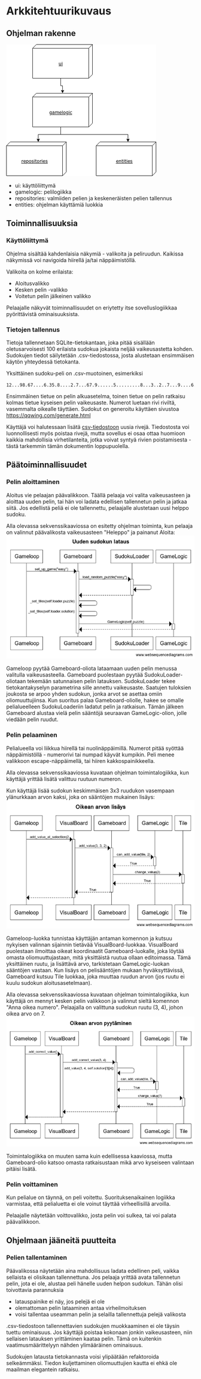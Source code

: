 # Arkkitehtuurikuvaus

## Ohjelman rakenne

![Package_structure](./pictures/packages.png)

- ui: käyttöliittymä
- gamelogic: pelilogiikka
- repositories: valmiiden pelien ja keskeneräisten pelien tallennus
- entities: ohjelman käyttämiä luokkia

## Toiminnallisuuksia

### Käyttöliittymä

Ohjelma sisältää kahdenlaisia näkymiä - valikoita ja peliruudun. Kaikissa näkymissä voi navigoida hiirellä ja/tai näppäimistöllä.

Valikoita on kolme erilaista:
- Aloitusvalikko
- Kesken pelin -valikko
- Voitetun pelin jälkeinen valikko

Pelaajalle näkyvät toiminnallisuudet on eriytetty itse sovelluslogiikkaa pyörittävistä ominaisuuksista.

### Tietojen tallennus

Tietoja tallennetaan SQLite-tietokantaan, joka pitää sisällään oletusarvoisesti 100 erilaista sudokua jokaista neljää vaikeusastetta kohden. Sudokujen tiedot säilytetään .csv-tiedostossa, josta alustetaan ensimmäisen käytön yhteydessä tietokanta.

Yksittäinen sudoku-peli on .csv-muotoinen, esimerkiksi
```
12...98.67....6.35.8....2.7...67.9......5.........8...3..2..7...9....6.8.....1...,125739846749826135683514297512673984978452361436198572364285719291347658857961423,easy
```
Ensimmäinen tietue on pelin alkuasetelma, toinen tietue on pelin ratkaisu kolmas tietue kyseisen pelin vaikeusaste. Numerot luetaan rivi riviltä, vasemmalta oikealle täyttäen. Sudokut on generoitu käyttäen sivustoa https://qqwing.com/generate.html

Käyttäjä voi halutessaan lisätä [csv-tiedostoon](../src/data/sudokus.csv) uusia rivejä. Tiedostosta voi luonnollisesti myös poistaa rivejä, mutta sovellus ei osaa ottaa huomioon kaikkia mahdollisia virhetilanteita, jotka voivat syntyä rivien poistamisesta - tästä tarkemmin tämän dokumentin loppupuolella.

## Päätoiminnallisuudet

### Pelin aloittaminen

Aloitus vie pelaajan päävalikkoon. Täällä pelaaja voi valita vaikeusasteen ja aloittaa uuden pelin, tai hän voi ladata edellisen tallennetun pelin ja jatkaa siitä. Jos edellistä peliä ei ole tallennettu, pelaajalle alustetaan uusi helppo sudoku.

Alla olevassa sekvenssikaaviossa on esitetty ohjelman toiminta, kun pelaaja on valinnut päävalikosta vaikeusasteen "Heleppo" ja painanut Aloita:
![load_new_game](./pictures/sequence_load_new.png)

Gameloop pyytää Gameboard-oliota lataamaan uuden pelin menussa valitulla vaikeusasteella. Gameboard puolestaan pyytää SudokuLoader-oliotaan tekemään satunnaisen pelin latauksen. SudokuLoader tekee tietokantakyselyn parametrina sille annettu vaikeusaste. Saatujen tuloksien joukosta se arpoo yhden sudokun, jonka arvot se asettaa omiin oliomuuttujiinsa. Kun suoritus palaa Gameboard-oliolle, hakee se omalle pelialueelleen SudokuLoaderiin ladatut pelin ja ratkaisun. Tämän jälkeen Gameboard alustaa vielä pelin sääntöjä seuraavan GameLogic-olion, jolle viedään pelin ruudut.

### Pelin pelaaminen

Pelialueella voi liikkua hiirellä tai nuolinäppäimillä. Numerot pitää syöttää näppäimistöllä - numerorivi tai numpad käyvät kumpikin. Peli menee valikkoon escape-näppäimellä, tai hiiren kakkospainikkeella.

Alla olevassa sekvenssikaaviossa kuvataan ohjelman toimintalogiikka, kun käyttäjä yrittää lisätä valittuu ruutuun numeron.

Kun käyttäjä lisää sudokun keskimmäisen 3x3 ruudukon vasempaan ylänurkkaan arvon kaksi, joka on sääntöjen mukainen lisäys:
![Add_correct_value](./pictures/sequence_correct_value.png)

Gameloop-luokka tunnistaa käyttäjän antaman komennon ja kutsuu nykyisen valinnan sijainnin tietävää VisualBoard-luokkaa. VisualBoard puolestaan ilmoittaa oikeat koordinaatit Gameboard-luokalle, joka löytää omasta oliomuuttujastaan, mitä yksittäistä ruutua ollaan editoimassa. Tämä yksittäinen ruutu, ja lisättävä arvo, tarkistetaan GameLogic-luokan sääntöjen vastaan. Kun lisäys on pelisääntöjen mukaan hyväksyttävissä, Gameboard kutsuu Tile luokkaa, joka muuttaa ruudun arvon (jos ruutu ei kuulu sudokun aloitusasetelmaan).

Alla olevassa sekvenssikaaviossa kuvataan ohjelman toimintalogiikka, kun käyttäjä on mennyt kesken pelin valikkoon ja valinnut sieltä komennon "Anna oikea numero". Pelaajalla on valittuna sudokun ruutu (3, 4), johon oikea arvo on 7.
![Request_correct_value](./pictures/sequence_request_correct_value.png)

Toimintalogiikka on muuten sama kuin edellisessa kaaviossa, mutta Gameboard-olio katsoo omasta ratkaisustaan mikä arvo kyseiseen valintaan pitäisi lisätä.

### Pelin voittaminen

Kun pelialue on täynnä, on peli voitettu. Suorituksenaikainen logiikka varmistaa, että pelialuetta ei ole voinut täyttää virheellisillä arvoilla.

Pelaajalle näytetään voittovalikko, josta pelin voi sulkea, tai voi palata päävalikkoon.

## Ohjelmaan jääneitä puutteita

### Pelien tallentaminen

Päävalikossa näytetään aina mahdollisuus ladata edellinen peli, vaikka sellaista ei olisikaan tallennettuna. Jos pelaaja yrittää avata tallennetun pelin, jota ei ole, alustaa peli hänelle uuden helpon sudokun. Tähän olisi toivottavia parannuksia
- latauspainike ei näy, jos pelejä ei ole
- olemattoman pelin lataaminen antaa virheilmoituksen
- voisi tallentaa useamman pelin ja selailla tallennettuja pelejä valikosta

.csv-tiedostoon tallennettavien sudokujen muokkaaminen ei ole täysin tuettu ominaisuus. Jos käyttäjä poistaa kokonaan jonkin vaikeusasteen, niin sellaisen latauksen yrittäminen kaataa pelin. Tämä on kuitenkin vaatimusmäärittelyyn nähden ylimääräinen ominaisuus.

Sudokujen latausta tietokannasta voisi ylipäätään refaktoroida selkeämmäksi. Tiedon kuljettaminen oliomuuttujien kautta ei ehkä ole maailman elegantein ratkaisu.
